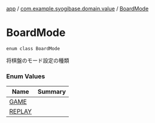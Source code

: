 [app](../../index.md) / [com.example.syogibase.domain.value](../index.md) / [BoardMode](./index.md)

# BoardMode

`enum class BoardMode`

将棋盤のモード設定の種類

### Enum Values

| Name | Summary |
|---|---|
| [GAME](-g-a-m-e.md) |  |
| [REPLAY](-r-e-p-l-a-y.md) |  |
